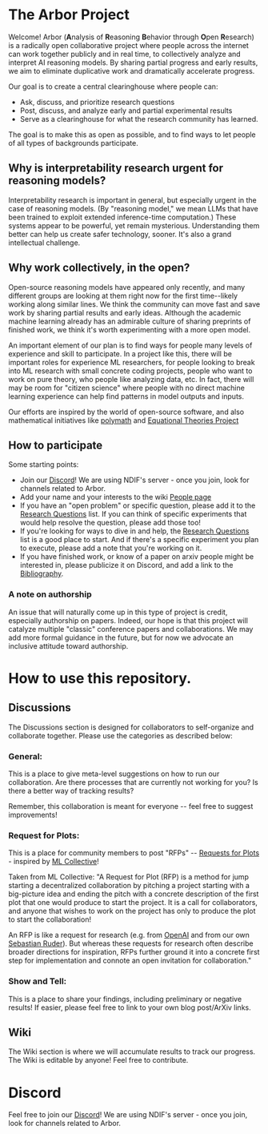 # The Arbor Project

Welcome! 
Arbor (**A**nalysis of **R**easoning **B**ehavior through **O**pen **R**esearch)  is a radically open collaborative project where people across the internet can work together publicly and in real time, to collectively analyze and interpret AI reasoning models. 
By sharing partial progress and early results, we aim to eliminate duplicative work and dramatically accelerate progress.

Our goal is to create a central clearinghouse where people can:
* Ask, discuss, and prioritize research questions
* Post, discuss, and analyze early and partial experimental results
* Serve as a clearinghouse for what the research community has learned.
  
The goal is to make this as open as possible, and to find ways to let people of all types of backgrounds participate.


## Why is interpretability research urgent for reasoning models?

Interpretability research is important in general, but especially urgent in the case of reasoning models. (By "reasoning model," we mean LLMs that have been trained to exploit extended inference-time computation.) These systems appear to be powerful, yet remain mysterious. Understanding them better can help us create safer technology, sooner. It's also a grand intellectual challenge.


## Why work collectively, in the open?

Open-source reasoning models have appeared only recently, and many different groups are looking at them right now for the first time--likely working along similar lines. We think the community can move fast and save work by sharing partial results and early ideas. Although the academic machine learning already has an admirable culture of sharing preprints of finished work, we think it's worth experimenting with a more open model.

An important element of our plan is to find ways for people many levels of experience and skill to participate. In a project like this, there will be important roles for experience ML researchers, for people looking to break into ML research with  small concrete coding projects, people who want to work on pure theory, who people like analyzing data, etc. In fact, there will may be room for "citizen science" where people with no direct machine learning experience can help find patterns in model outputs and inputs.

Our efforts are inspired by the world of open-source software, and also mathematical initiatives like [polymath](https://en.wikipedia.org/wiki/Polymath_Project) and [Equational Theories Project](https://teorth.github.io/equational_theories)

## How to participate

Some starting points:

* Join our [Discord](https://discord.gg/3k6wnyk5)! We are using NDIF's server - once you join, look for channels related to Arbor.
* Add your name and your interests to the wiki [People page](https://github.com/ArborProject/arborproject.github.io/wiki/People)
* If you have an "open problem" or specific question, please add it to the [Research Questions](https://github.com/ArborProject/arborproject.github.io/wiki/Research-Questions) list. If you can think of specific experiments that would help resolve the question, please add those too!
* If you're looking for ways to dive in and help, the [Research Questions](https://github.com/ArborProject/arborproject.github.io/wiki/Research-Questions) list is a good place to start. And if there's a specific experiment you plan to execute, please add a note that you're working on it.
* If you have finished work, or know of a paper on arxiv people might be interested in, please publicize it on Discord, and add a link to the [Bibliography](https://github.com/ArborProject/arborproject.github.io/wiki/Bibliography).


### A note on authorship

An issue that will naturally come up in this type of project is credit, especially authorship on papers. Indeed, our hope is that this project will catalyze multiple "classic" conference papers and collaborations. We may add more formal guidance in the future, but for now we advocate an inclusive attitude toward authorship. 


# How to use this repository.

## Discussions

The Discussions section is designed for collaborators to self-organize and collaborate together. Please use the categories as described below:

### General:

This is a place to give meta-level suggestions on how to run our collaboration. Are there processes that are currently not working for you? Is there a better way of tracking results?

Remember, this collaboration is meant for everyone -- feel free to suggest improvements!


### Request for Plots:

This is a place for community members to post "RFPs" -- [Requests for Plots](https://mlcollective.org/rfp/) - inspired by [ML Collective](https://mlcollective.org/)!

Taken from ML Collective:
"A Request for Plot (RFP) is a method for jump starting a decentralized collaboration by pitching a project starting with a big-picture idea and ending the pitch with a concrete description of the first plot that one would produce to start the project. It is a call for collaborators, and anyone that wishes to work on the project has only to produce the plot to start the collaboration!

An RFP is like a request for research (e.g. from [OpenAI](https://github.com/openai/requests-for-research) and from our own [Sebastian Ruder](https://ruder.io/requests-for-research/)). But whereas these requests for research often describe broader directions for inspiration, RFPs further ground it into a concrete first step for implementation and connote an open invitation for collaboration."

### Show and Tell:

This is a place to share your findings, including preliminary or negative results! If easier, please feel free to link to your own blog post/ArXiv links.

## Wiki

The Wiki section is where we will accumulate results to track our progress. The Wiki is editable by anyone! Feel free to contribute.

# Discord

Feel free to join our [Discord](https://discord.gg/3k6wnyk5)! We are using NDIF's server - once you join, look for channels related to Arbor.

